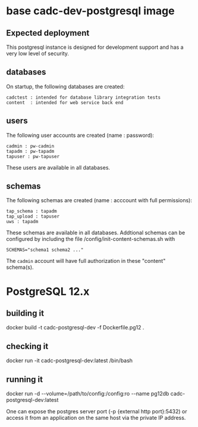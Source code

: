 # base cadc-dev-postgresql image

## Expected deployment
This postgresql instance is designed for development support and has a very low level of
security.

## databases
On startup, the following databases are created:
```
cadctest : intended for database library integration tests
content  : intended for web service back end
```

## users
The following user accounts are created (name : password):
```
cadmin : pw-cadmin
tapadm : pw-tapadm
tapuser : pw-tapuser
```
These users are available in all databases.

## schemas
The following schemas are created (name : acccount with full permissions):
```
tap_schema : tapadm
tap_upload : tapuser
uws : tapadm
```
These schemas are available in all databases. Addtional schemas can be configured by including the file
/config/init-content-schemas.sh with
```
SCHEMAS="schema1 schema2 ..."
```
The `cadmin` account will have full authorization in these "content" schema(s).

# PostgreSQL 12.x

## building it 
docker build -t cadc-postgresql-dev -f Dockerfile.pg12 .

## checking it
docker run -it cadc-postgresql-dev:latest /bin/bash

## running it
docker run -d --volume=/path/to/config:/config:ro --name pg12db cadc-postgresql-dev:latest

One can expose the postgres server port (-p {external http port}:5432) or access it from an application 
on the same host via the private IP address.

